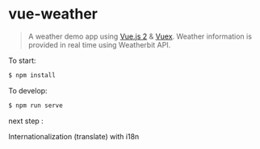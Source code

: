 # vue-weather

> A weather demo app using [Vue.js 2](http://vuejs.org/guide/) & [Vuex](https://github.com/vuejs/vuex). Weather information is provided in real time using Weatherbit API.





To start:

```bash
$ npm install
```

To develop:

```bash
$ npm run serve
```
next step :

Internationalization (translate) with i18n


